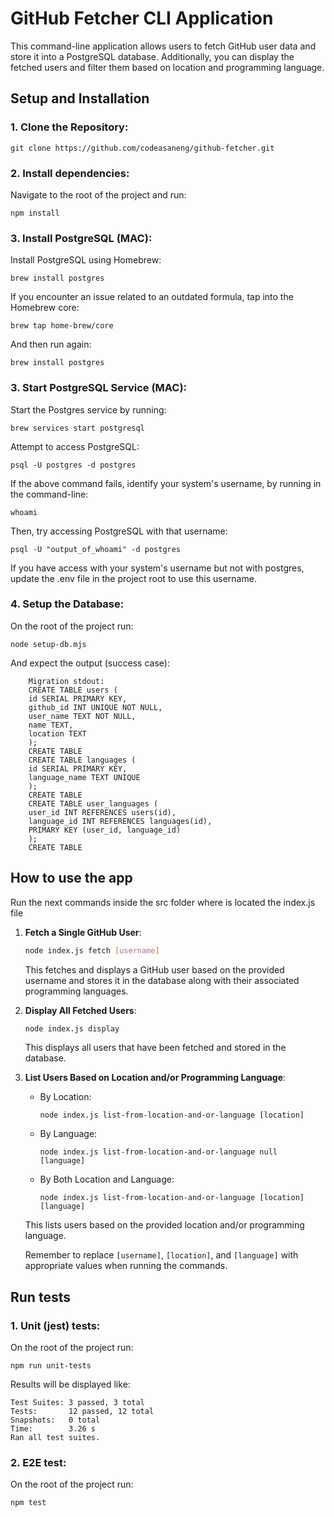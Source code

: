 # GitHub Fetcher CLI Application

This command-line application allows users to fetch GitHub user data and store it into a PostgreSQL database. Additionally, you can display the fetched users and filter them based on location and programming language.

## Setup and Installation

### 1. Clone the Repository:

    git clone https://github.com/codeasaneng/github-fetcher.git

### 2. Install dependencies:

Navigate to the root of the project and run:

    npm install

### 3. Install PostgreSQL (MAC):

Install PostgreSQL using Homebrew:

    brew install postgres

If you encounter an issue related to an outdated formula, tap into the Homebrew core:

    brew tap home-brew/core

And then run again:

    brew install postgres

### 3. Start PostgreSQL Service (MAC):

Start the Postgres service by running:

    brew services start postgresql

Attempt to access PostgreSQL:

    psql -U postgres -d postgres

If the above command fails, identify your system's username, by running in the command-line:

    whoami

Then, try accessing PostgreSQL with that username:

    psql -U "output_of_whoami" -d postgres

If you have access with your system's username but not with postgres, update the .env file in the project root to use this username.

### 4. Setup the Database:

On the root of the project run:

    node setup-db.mjs

And expect the output (success case):

        Migration stdout: 
        CREATE TABLE users (
        id SERIAL PRIMARY KEY,
        github_id INT UNIQUE NOT NULL,
        user_name TEXT NOT NULL,
        name TEXT,
        location TEXT
        );
        CREATE TABLE
        CREATE TABLE languages (
        id SERIAL PRIMARY KEY,
        language_name TEXT UNIQUE
        );
        CREATE TABLE
        CREATE TABLE user_languages (
        user_id INT REFERENCES users(id),
        language_id INT REFERENCES languages(id),
        PRIMARY KEY (user_id, language_id)
        );
        CREATE TABLE

## How to use the app

Run the next commands inside the src folder where is located the index.js file

1. **Fetch a Single GitHub User**:

    ```bash
    node index.js fetch [username]
    ```

    This fetches and displays a GitHub user based on the provided username and stores it in the database along with their associated programming languages.

2. **Display All Fetched Users**:

    ```bash
    node index.js display
    ```

    This displays all users that have been fetched and stored in the database.

3. **List Users Based on Location and/or Programming Language**:

    - By Location:
        ```
        node index.js list-from-location-and-or-language [location]
        ```

    - By Language:
        ```
        node index.js list-from-location-and-or-language null [language]
        ```

    - By Both Location and Language:
        ```
        node index.js list-from-location-and-or-language [location] [language]
        ```
    
    This lists users based on the provided location and/or programming language.

    Remember to replace `[username]`, `[location]`, and `[language]` with appropriate values when running the commands.

## Run tests

### 1. Unit (jest) tests:

On the root of the project run:

    npm run unit-tests

Results will be displayed like:

    Test Suites: 3 passed, 3 total
    Tests:       12 passed, 12 total
    Snapshots:   0 total
    Time:        3.26 s
    Ran all test suites.

### 2. E2E test:

On the root of the project run:

    npm test
